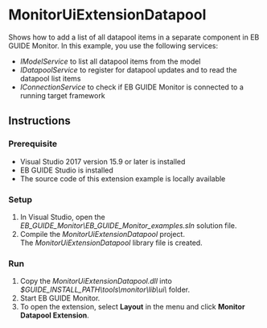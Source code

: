 # MonitorUiExtensionDatapool

Shows how to add a list of all datapool items in a separate component in EB GUIDE Monitor.
In this example, you use the following services:
* _IModelService_ to list all datapool items from the model
* _IDatapoolService_ to register for datapool updates and to read the datapool list items
* _IConnectionService_ to check if EB GUIDE Monitor is connected to a running target framework

## Instructions

### Prerequisite

* Visual Studio 2017 version 15.9 or later is installed
* EB GUIDE Studio is installed
* The source code of this extension example is locally available

### Setup

1. In Visual Studio, open the _EB\_GUIDE\_Monitor\\EB\_GUIDE\_Monitor\_examples.sln_ solution file.
2. Compile the _MonitorUiExtensionDatapool_ project.\
The _MonitorUiExtensionDatapool_ library file is created.

### Run

1. Copy the _MonitorUiExtensionDatapool.dll_ into _$GUIDE\_INSTALL\_PATH\\tools\\monitor\\lib\\ui\\_ folder.
2. Start EB GUIDE Monitor.
3. To open the extension, select **Layout** in the menu and click **Monitor Datapool Extension**.
